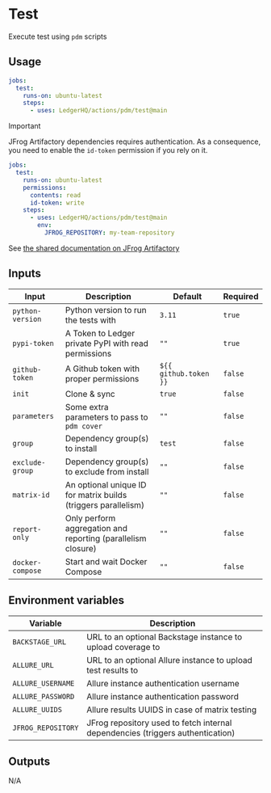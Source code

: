 # Test

Execute test using `pdm` scripts

## Usage

```yaml
jobs:
  test:
    runs-on: ubuntu-latest
    steps:
      - uses: LedgerHQ/actions/pdm/test@main
```

> [!IMPORTANT]
> JFrog Artifactory dependencies requires authentication.
> As a consequence, you need to enable the `id-token` permission if you rely on it.
>
> ```yaml
> jobs:
>   test:
>     runs-on: ubuntu-latest
>     permissions:
>       contents: read
>       id-token: write
>     steps:
>       - uses: LedgerHQ/actions/pdm/test@main
>         env:
>           JFROG_REPOSITORY: my-team-repository
> ```
>
> See [the shared documentation on JFrog Artifactory](https://github.com/LedgerHQ/actions/tree/main/pdm#jfrog-artifactory)

## Inputs

| Input | Description | Default | Required |
|-------|-------------|---------|----------|
| `python-version` | Python version to run the tests with | `3.11` | `true` |
| `pypi-token` | A Token to Ledger private PyPI with read permissions | `""` | `true` |
| `github-token` | A Github token with proper permissions | `${{ github.token }}` | `false` |
| `init` | Clone & sync | `true` | `false` |
| `parameters` | Some extra parameters to pass to `pdm cover` | `""` | `false` |
| `group` | Dependency group(s) to install | `test` | `false` |
| `exclude-group` | Dependency group(s) to exclude from install | `""` | `false` |
| `matrix-id` | An optional unique ID for matrix builds (triggers parallelism) | `""` | `false` |
| `report-only` | Only perform aggregation and reporting (parallelism closure) | `""` | `false` |
| `docker-compose` | Start and wait Docker Compose | `""` | `false` |

## Environment variables

| Variable | Description |
|--------|-------------|
| `BACKSTAGE_URL` | URL to an optional Backstage instance to upload coverage to |
| `ALLURE_URL` | URL to an optional Allure instance to upload test results to |
| `ALLURE_USERNAME` | Allure instance authentication username |
| `ALLURE_PASSWORD` | Allure instance authentication password |
| `ALLURE_UUIDS` | Allure results UUIDS in case of matrix testing |
| `JFROG_REPOSITORY` | JFrog repository used to fetch internal dependencies (triggers authentication) |

## Outputs

N/A
